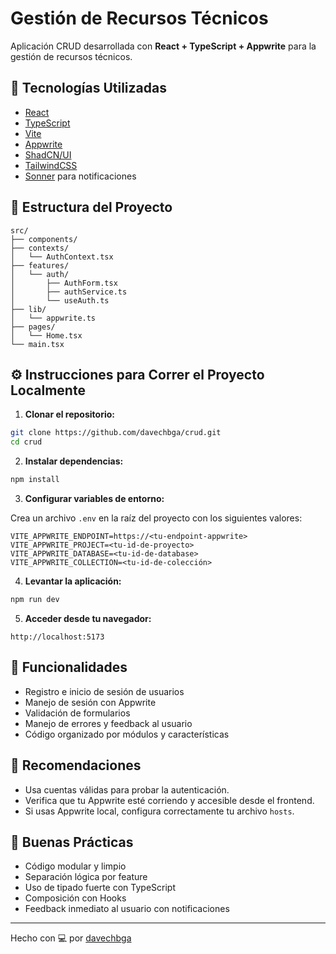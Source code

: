 # Gestión de Recursos Técnicos

Aplicación CRUD desarrollada con **React + TypeScript + Appwrite** para la gestión de recursos técnicos.

## 🚀 Tecnologías Utilizadas

- [React](https://reactjs.org/)
- [TypeScript](https://www.typescriptlang.org/)
- [Vite](https://vitejs.dev/)
- [Appwrite](https://appwrite.io/)
- [ShadCN/UI](https://ui.shadcn.dev/)
- [TailwindCSS](https://tailwindcss.com/)
- [Sonner](https://sonner.emilkowal.dev/) para notificaciones

## 🧱 Estructura del Proyecto

```
src/
├── components/
├── contexts/
│   └── AuthContext.tsx
├── features/
│   └── auth/
│       ├── AuthForm.tsx
│       ├── authService.ts
│       └── useAuth.ts
├── lib/
│   └── appwrite.ts
├── pages/
│   └── Home.tsx
└── main.tsx
```

## ⚙️ Instrucciones para Correr el Proyecto Localmente

1. **Clonar el repositorio:**

```bash
git clone https://github.com/davechbga/crud.git
cd crud
```

2. **Instalar dependencias:**

```bash
npm install
```

3. **Configurar variables de entorno:**

Crea un archivo `.env` en la raíz del proyecto con los siguientes valores:

```env
VITE_APPWRITE_ENDPOINT=https://<tu-endpoint-appwrite>
VITE_APPWRITE_PROJECT=<tu-id-de-proyecto>
VITE_APPWRITE_DATABASE=<tu-id-de-database>
VITE_APPWRITE_COLLECTION=<tu-id-de-colección>
```

4. **Levantar la aplicación:**

```bash
npm run dev
```

5. **Acceder desde tu navegador:**

```
http://localhost:5173
```

## 🧪 Funcionalidades

- Registro e inicio de sesión de usuarios
- Manejo de sesión con Appwrite
- Validación de formularios
- Manejo de errores y feedback al usuario
- Código organizado por módulos y características

## 📁 Recomendaciones

- Usa cuentas válidas para probar la autenticación.
- Verifica que tu Appwrite esté corriendo y accesible desde el frontend.
- Si usas Appwrite local, configura correctamente tu archivo `hosts`.

## 🧠 Buenas Prácticas

- Código modular y limpio
- Separación lógica por feature
- Uso de tipado fuerte con TypeScript
- Composición con Hooks
- Feedback inmediato al usuario con notificaciones

---

Hecho con 💻 por [davechbga](https://github.com/davechbga)